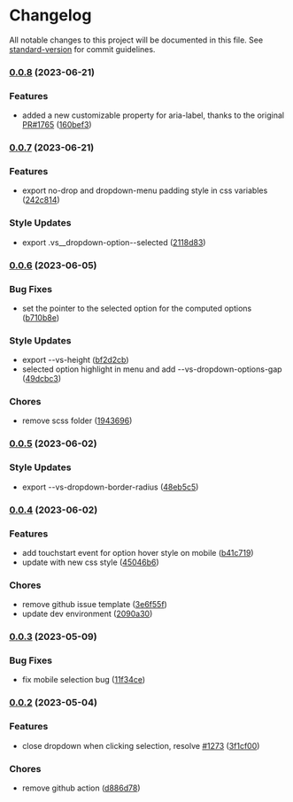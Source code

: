 # Changelog

All notable changes to this project will be documented in this file. See [standard-version](https://github.com/conventional-changelog/standard-version) for commit guidelines.

### [0.0.8](https://github.com/howard-tzw/vue3-select/compare/v0.0.7...v0.0.8) (2023-06-21)


### Features

* added a new customizable property for aria-label, thanks to the original [PR#1765](https://github.com/sagalbot/vue-select/pull/1765) ([160bef3](https://github.com/howard-tzw/vue3-select/commit/160bef30148ad5f80c98d73ba88fbb70ef7ffeac))

### [0.0.7](https://github.com/howard-tzw/vue3-select/compare/v0.0.6...v0.0.7) (2023-06-21)


### Features

* export no-drop and dropdown-menu padding style in css variables ([242c814](https://github.com/howard-tzw/vue3-select/commit/242c814e8d98e080eff2dae82f1cde4b599b5d84))


### Style Updates

* export .vs__dropdown-option--selected ([2118d83](https://github.com/howard-tzw/vue3-select/commit/2118d83ce49e43e79db499981c223e5a4bff79ff))

### [0.0.6](https://github.com/howard-tzw/vue3-select/compare/v0.0.5...v0.0.6) (2023-06-05)


### Bug Fixes

* set the pointer to the selected option for the computed options ([b710b8e](https://github.com/howard-tzw/vue3-select/commit/b710b8e9ba98ddaab6a75cdc4475236a3c128bea))


### Style Updates

* export --vs-height ([bf2d2cb](https://github.com/howard-tzw/vue3-select/commit/bf2d2cbe644ac8db1a2b8b5feac6bcbd4651809c))
* selected option highlight in menu and add --vs-dropdown-options-gap ([49dcbc3](https://github.com/howard-tzw/vue3-select/commit/49dcbc3f12bcba086f3bc597e730684a2389ae32))


### Chores

* remove scss folder ([1943696](https://github.com/howard-tzw/vue3-select/commit/194369614c48614c92171c5955b351a1fb2a3fc1))

### [0.0.5](https://github.com/howard-tzw/vue3-select/compare/v0.0.4...v0.0.5) (2023-06-02)


### Style Updates

* export  --vs-dropdown-border-radius ([48eb5c5](https://github.com/howard-tzw/vue3-select/commit/48eb5c579c3cf8225d40b5985f476af3fee22fb9))

### [0.0.4](https://github.com/howard-tzw/vue3-select/compare/v0.0.3...v0.0.4) (2023-06-02)


### Features

* add touchstart event for option hover style on mobile ([b41c719](https://github.com/howard-tzw/vue3-select/commit/b41c719846164773031fa28dd8422b116fb8ec13))
* update with new css style ([45046b6](https://github.com/howard-tzw/vue3-select/commit/45046b6745101962fad950fbbc858269adc9d81e))


### Chores

* remove github issue template ([3e6f55f](https://github.com/howard-tzw/vue3-select/commit/3e6f55f42817f7b5d2e4c96e2ff592f2446cff48))
* update dev environment ([2090a30](https://github.com/howard-tzw/vue3-select/commit/2090a30a24e6f9615fd9e5bfa70b7b9ace460c02))

### [0.0.3](https://github.com/howard-tzw/vue3-select/compare/v0.0.2...v0.0.3) (2023-05-09)


### Bug Fixes

* fix mobile selection bug ([11f34ce](https://github.com/howard-tzw/vue3-select/commit/11f34ce7d5f43e654bbba0bd1791c586f98f21ba))

### [0.0.2](https://github.com/howard-tzw/vue3-select/compare/v4.0.0-beta.6...v0.0.2) (2023-05-04)


### Features

* close dropdown when clicking selection, resolve [#1273](https://github.com/sagalbot/vue-select/issues/1273) ([3f1cf00](https://github.com/howard-tzw/vue3-select/commit/3f1cf00fbbe1898ed871e9a7a44b067f437dd1e3))


### Chores

* remove github action ([d886d78](https://github.com/howard-tzw/vue3-select/commit/d886d781b1db5c1e775610fbf54eda001a0c74f3))
